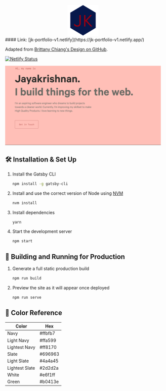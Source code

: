 <div align="center">
  <img alt="Logo" src="https://raw.githubusercontent.com/Jayakrishna20/v1/master/src/images/logo.png" width="100" />
</div>
#### Link: [jk-portfolio-v1.netlify](https://jk-portfolio-v1.netlify.app/)

Adapted from [Brittany Chiang's Design on GitHub](https://github.com/bchiang7/v4).

[![Netlify Status](https://api.netlify.com/api/v1/badges/4fa55460-5220-4817-aa81-9109a2638fd0/deploy-status)](https://app.netlify.com/sites/jk-portfolio-v1/deploys)

![demo](https://raw.githubusercontent.com/Jayakrishna20/v1/master/src/images/demo.png)

## 🛠 Installation & Set Up

1. Install the Gatsby CLI

   ```sh
   npm install -g gatsby-cli
   ```

2. Install and use the correct version of Node using [NVM](https://github.com/nvm-sh/nvm)

   ```sh
   nvm install
   ```

3. Install dependencies

   ```sh
   yarn
   ```

4. Start the development server

   ```sh
   npm start
   ```

## 🚀 Building and Running for Production

1. Generate a full static production build

   ```sh
   npm run build
   ```

1. Preview the site as it will appear once deployed

   ```sh
   npm run serve
   ```

## 🎨 Color Reference

| Color          | Hex     |
| -------------- | --------|
| Navy           | #ffbfb7 |
| Light Navy     | #ffa599 |
| Lightest Navy  | #ff8170 |
| Slate          | #696963 |
| Light Slate    | #4a4a45 |
| Lightest Slate | #2d2d2a |
| White          | #e6f1ff |
| Green          | #b0413e |

